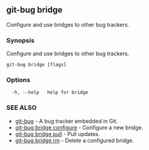 ## git-bug bridge

Configure and use bridges to other bug trackers.

### Synopsis

Configure and use bridges to other bug trackers.

```
git-bug bridge [flags]
```

### Options

```
  -h, --help   help for bridge
```

### SEE ALSO

* [git-bug](git-bug.md)	 - A bug tracker embedded in Git.
* [git-bug bridge configure](git-bug_bridge_configure.md)	 - Configure a new bridge.
* [git-bug bridge pull](git-bug_bridge_pull.md)	 - Pull updates.
* [git-bug bridge rm](git-bug_bridge_rm.md)	 - Delete a configured bridge.

